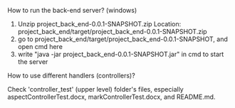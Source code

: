 How to run the back-end server? (windows)

1. Unzip project_back_end-0.0.1-SNAPSHOT.zip      Location: project_back_end/target/project_back_end-0.0.1-SNAPSHOT.zip
2. go to project_back_end/target/project_back_end-0.0.1-SNAPSHOT, and open cmd here
3. write "java -jar project_back_end-0.0.1-SNAPSHOT.jar" in cmd to start the server

How to use different handlers (controllers)?

Check 'controller_test' (upper level) folder's files, especially aspectControllerTest.docx, markControllerTest.docx, and README.md.
